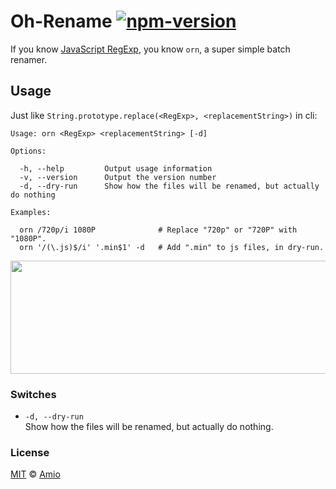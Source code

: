 # Oh-Rename [![npm-version][npm-badge]][npm-link]

If you know [JavaScript RegExp](https://developer.mozilla.org/en/docs/Web/JavaScript/Guide/Regular_Expressions), you know `orn`, a super simple batch renamer.

## Usage

Just like `String.prototype.replace(<RegExp>, <replacementString>)` in cli:

```
Usage: orn <RegExp> <replacementString> [-d]

Options:

  -h, --help         Output usage information
  -v, --version      Output the version number
  -d, --dry-run      Show how the files will be renamed, but actually do nothing

Examples:

  orn /720p/i 1080P              # Replace "720p" or "720P" with "1080P".
  orn '/(\.js)$/i' '.min$1' -d   # Add ".min" to js files, in dry-run.
```

<img height="181" width="537" align="center" src="https://cloud.githubusercontent.com/assets/215282/18861799/8bc3a9e4-84ba-11e6-992c-6ad8483b78b8.png" />

### Switches

- `-d, --dry-run`  
    Show how the files will be renamed, but actually do nothing.

### License

[MIT][mit] © [Amio][author]

[npm-badge]:https://img.shields.io/npm/v/orn.svg?style=flat-square
[npm-link]: https://www.npmjs.com/package/orn
[mit]:      https://opensource.org/licenses/MIT
[author]:   https://github.com/amio
